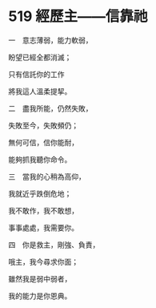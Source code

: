 # 519 經歷主——信靠祂

一　意志薄弱，能力軟弱，

盼望已經全都消滅；

只有信託你的工作

將我這人溫柔提挈。

二　盡我所能，仍然失敗，

失敗至今，失敗頻仍；

無何可信，信你能耐，

能夠抓我聽你命令。

三　當我的心稍為高仰，

我就近乎跌倒危地；

我不敢作，我不敢想，

事事處處，我需要你。

四　你是救主，剛強、負責，

哦主，我今尋求你面；

雖然我是弱中弱者，

我的能力是你恩典。

